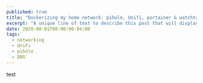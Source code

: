 ```yaml
---
published: true
title: "Dockerizing my home network: pihole, Unifi, portainer & watchtower"
excerpt: "A unique line of text to describe this post that will display in an archive listing and meta description with SEO benefits."
date: 2020-08-01T00:00:00-04:00
tags:
  - networking
  - UniFi
  - pihole
  - DNS
---
```


test